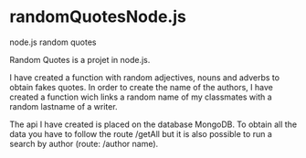 # randomQuotesNode.js
node.js random quotes 

Random Quotes is a projet in node.js.

I have created a function with random adjectives, nouns and adverbs to obtain fakes quotes. In order to create the name of the authors, I have created a function wich links a random name of my classmates with a random lastname of a writer.

The api I have created is placed on the database MongoDB. To obtain all the data you have to follow the route /getAll but it is also possible to run a search by author (route: /author name).
